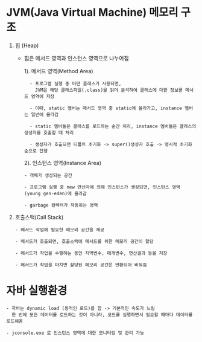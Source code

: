 # JVM(Java Virtual Machine) 메모리 구조
  1. 힙 (Heap)
      - 힙은 메서드 영역과 인스턴스 영역으로 나누어짐

        1). 메서드 영역(Method Area) <br>
        
              - 프로그램 실행 중 어떤 클래스가 사용되면,
                JVM은 해당 클래스파일(.class)을 읽어 분석하여 클래스에 대한 정보를 메서드 영역에 저장
       
              - 이때, static 멤버는 메서드 영역 중 static에 올라가고, instance 멤버는 일반에 올라감

              - static 멤버들은 클래스를 로드하는 순간 처리, instance 멤버들은 클래스의 생성자를 호출할 때 처리

              - 생성자가 호출되면 디폴트 초기화 -> super()생성자 호출 -> 명시적 초기화 순으로 진행

        2). 인스턴스 영역(Instance Area) <br>
        
            - 객체가 생성되는 공간
       
            - 프로그램 실행 중 new 연산자에 의해 인스턴스가 생성되면, 인스턴스 영역(young gen-eden)에 올라감

            - garbage 컬렉터가 작동하는 영역
        
  3. 호출스택(Call Stack)
     
         - 메서드 작업에 필요한 메모리 공간을 제공
       
         - 메서드가 호출되면, 호출스택에 메서드를 위한 메모리 공간이 할당
       
         - 메서드가 작업을 수행하는 동안 지역변수, 매개변수, 연산결과 등을 저장
       
         - 메서드가 작업을 마치면 할당된 메모리 공간은 반환되어 비워짐
    

# 자바 실행환경
    - 자바는 dynamic load (동적인 로드)를 함 -> 기본적인 속도가 느림    
      한 번에 모든 데이터를 로드하는 것이 아니라, 코드를 실행하면서 필요할 때마다 데이터를 로드해옴      

    - jconsole.exe 로 인스턴스 영역에 대한 모니터링 및 관리 가능
       

